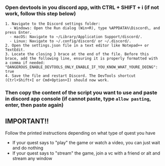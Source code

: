 ### Open devtools in you discord app, with CTRL + SHIFT + i (if not work, follow this step below)
```
1. Navigate to the Discord settings folder:
  - Windows: Open the Run dialog (Win+R), type %APPDATA%\Discord\, and press Enter.
  - macOS: Navigate to ~/Library/Application Support/discord/.
  - Linux: Navigate to ~/.config/discord/ or ~/.discord/.
2. Open the settings.json file in a text editor like Notepad++ or TextEdit.
3. Locate the closing } brace at the end of the file. Before this brace, add the following line, ensuring it is properly formatted with a comma if needed:
"DANGEROUS_ENABLE_DEVTOOLS_ONLY_ENABLE_IF_YOU_KNOW_WHAT_YOURE_DOING": true
4. Save the file and restart Discord. The DevTools shortcut (Ctrl+Shift+I or Cmd+Option+I) should now work.
```

### Then copy the content of the script you want to use and paste in discord app console (if cannot paste, type `allow pasting`, enter, then paste again)

## IMPORTANT!!
Follow the printed instructions depending on what type of quest you have
- If your quest says to "play" the game or watch a video, you can just wait and do nothing
- If your quest says to "stream" the game, join a vc with a friend or alt and stream any window
